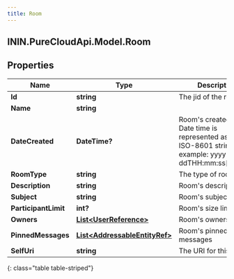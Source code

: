 ```yaml
---
title: Room
---
```

## ININ.PureCloudApi.Model.Room

## Properties

|Name | Type | Description | Notes|
|------------ | ------------- | ------------- | -------------|
| **Id** | **string** | The jid of the room | [optional] |
| **Name** | **string** |  | [optional] |
| **DateCreated** | **DateTime?** | Room&#39;s created time. Date time is represented as an ISO-8601 string. For example: yyyy-MM-ddTHH:mm:ss[.mmm]Z | [optional] |
| **RoomType** | **string** | The type of room | [optional] |
| **Description** | **string** | Room&#39;s description | [optional] |
| **Subject** | **string** | Room&#39;s subject | [optional] |
| **ParticipantLimit** | **int?** | Room&#39;s size limit | [optional] |
| **Owners** | [**List&lt;UserReference&gt;**](UserReference.html) | Room&#39;s owners | [optional] |
| **PinnedMessages** | [**List&lt;AddressableEntityRef&gt;**](AddressableEntityRef.html) | Room&#39;s pinned messages | [optional] |
| **SelfUri** | **string** | The URI for this object | [optional] |
{: class="table table-striped"}


